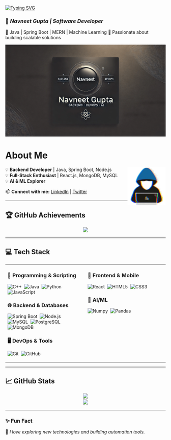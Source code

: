 [![Typing SVG](https://readme-typing-svg.herokuapp.com?font=Noto+Sans+Devanagari&weight=500&size=24&pause=1000&color=F78C3EE0&background=FFD49D00&width=435&lines=+%E0%A4%A8%E0%A4%AE%E0%A4%B8%E0%A5%8D%E0%A4%A4%E0%A5%87%2C+%E0%A4%B8%E0%A5%8D%E0%A4%B5%E0%A4%BE%E0%A4%97%E0%A4%A4%E0%A4%AE%E0%A5%8D)](https://git.io/typing-svg)

### 🚀 ***Navneet Gupta | Software Developer***
🔹 Java | Spring Boot | MERN | Machine Learning 
🔹 Passionate about building scalable solutions  

![header](https://github.com/Navneetg2003/assets/blob/main/85922fcb-1586-4072-8475-659df9601f43.png?raw=true)
<div>
  <h1>
<!--     <img src="about_me.gif" width="50px"> -->
    <b> About Me </b>
<!--   <img align="right" src="https://visitor-badge.laobi.icu/badge?page_id=nihalawasthi.nihalawasthi"> -->
</h1>
</div>
<img align="right" src="https://github.com/Navneetg2003/assets/blob/main/about_me.gif" width="120px">

💡 **Backend Developer** | Java, Spring Boot, Node.js  
💡 **Full-Stack Enthusiast** | React.js, MongoDB, MySQL  
💡 **AI & ML Explorer**

📫 **Connect with me:** [LinkedIn](https://www.linkedin.com/in/navneetgupta/) | [Twitter](https://x.com/navgupta1302)  

---

## 🏆 GitHub Achievements  
<div align="center">  
  <img src="https://github-trophy.vercel.app/?username=Navneetg2003&margin-w=10&theme=radical">
</div>  

---


## 💻 Tech Stack  

<table>
<tr>
<td width="50%" valign="top">
  
### 🚀 Programming & Scripting  

<img src="https://img.icons8.com/?size=100&id=TpULddJc4gTh&format=png&color=000000" width="40" alt="C++">&nbsp;
<img src="https://img.icons8.com/?size=100&id=13679&format=png&color=000000" width="40" alt="Java">&nbsp;
<img src="https://img.icons8.com/?size=100&id=13441&format=png&color=000000" width="40" alt="Python">&nbsp;
<img src="https://img.icons8.com/?size=100&id=108784&format=png&color=000000" width="40" alt="JavaScript">&nbsp;
### 🌐 Backend & Databases  

<img src="https://img.icons8.com/?size=100&id=90519&format=png&color=000000" width="40" alt="Spring Boot">&nbsp;
<img src="https://img.icons8.com/?size=100&id=54087&format=png&color=000000" width="40" alt="Node.js">&nbsp;
<img src="https://img.icons8.com/?size=100&id=UFXRpPFebwa2&format=png&color=000000" width="40" alt="MySQL">&nbsp;
<img src="https://upload.wikimedia.org/wikipedia/commons/thumb/2/29/Postgresql_elephant.svg/330px-Postgresql_elephant.svg.png" width="40" alt="PostgreSQL">&nbsp;
<img src="https://upload.wikimedia.org/wikipedia/en/thumb/5/5a/MongoDB_Fores-Green.svg/375px-MongoDB_Fores-Green.svg.png" height="35" width="80" alt="MongoDB">&nbsp;
### 🖥️ DevOps & Tools  

<img src="https://img.icons8.com/?size=100&id=20906&format=png&color=000000" width="40" alt="Git">&nbsp;
<img src="https://img.icons8.com/?size=100&id=AZOZNnY73haj&format=png&color=000000" width="40" alt="GitHub">&nbsp;

</td> <td width="50%" valign="top">

### 🎨 Frontend & Mobile  

<img src="https://img.icons8.com/?size=100&id=123603&format=png&color=000000" width="40" alt="React">&nbsp;
<img src="https://img.icons8.com/?size=100&id=20909&format=png&color=000000" width="40" alt="HTML5">&nbsp;
<img src="https://img.icons8.com/?size=100&id=21278&format=png&color=000000" width="40" alt="CSS3">&nbsp;

### 🤖 AI/ML  

<img src="https://img.icons8.com/?size=100&id=aR9CXyMagKIS&format=png&color=000000" width="40" alt="Numpy">&nbsp;
<img src="https://img.icons8.com/?size=100&id=xSkewUSqtErH&format=png&color=000000" width="40" alt="Pandas">&nbsp;
</td>
</tr>
</table>

---

## 📈 GitHub Stats  

<div align="center">
  <img src="https://github-readme-stats.vercel.app/api?username=Navneetg2003&show_icons=true&theme=radical&hide=issues">
  <br>
  <img src="https://github-readme-streak-stats.herokuapp.com/?user=Navneetg2003&theme=radical">
</div>  

---

### ✨ Fun Fact  
📌 _I love exploring new technologies and building automation tools._  
